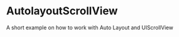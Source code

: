 AutolayoutScrollView
====================

A short example on how to work with Auto Layout and UIScrollView
